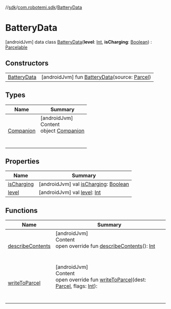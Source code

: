 //[sdk](../../../index.md)/[com.robotemi.sdk](../index.md)/[BatteryData](index.md)



# BatteryData  
 [androidJvm] data class [BatteryData](index.md)(**level**: [Int](https://kotlinlang.org/api/latest/jvm/stdlib/kotlin/-int/index.html), **isCharging**: [Boolean](https://kotlinlang.org/api/latest/jvm/stdlib/kotlin/-boolean/index.html)) : [Parcelable](https://developer.android.com/reference/kotlin/android/os/Parcelable.html)   


## Constructors  
  
| | |
|---|---|
| <a name="com.robotemi.sdk/BatteryData/BatteryData/#android.os.Parcel/PointingToDeclaration/"></a>[BatteryData](-battery-data.md)| <a name="com.robotemi.sdk/BatteryData/BatteryData/#android.os.Parcel/PointingToDeclaration/"></a> [androidJvm] fun [BatteryData](-battery-data.md)(source: [Parcel](https://developer.android.com/reference/kotlin/android/os/Parcel.html))   <br>|


## Types  
  
|  Name |  Summary | 
|---|---|
| <a name="com.robotemi.sdk/BatteryData.Companion///PointingToDeclaration/"></a>[Companion](-companion/index.md)| <a name="com.robotemi.sdk/BatteryData.Companion///PointingToDeclaration/"></a>[androidJvm]  <br>Content  <br>object [Companion](-companion/index.md)  <br><br><br>|


## Properties  
  
|  Name |  Summary | 
|---|---|
| <a name="com.robotemi.sdk/BatteryData/isCharging/#/PointingToDeclaration/"></a>[isCharging](is-charging.md)| <a name="com.robotemi.sdk/BatteryData/isCharging/#/PointingToDeclaration/"></a> [androidJvm] val [isCharging](is-charging.md): [Boolean](https://kotlinlang.org/api/latest/jvm/stdlib/kotlin/-boolean/index.html)   <br>|
| <a name="com.robotemi.sdk/BatteryData/level/#/PointingToDeclaration/"></a>[level](level.md)| <a name="com.robotemi.sdk/BatteryData/level/#/PointingToDeclaration/"></a> [androidJvm] val [level](level.md): [Int](https://kotlinlang.org/api/latest/jvm/stdlib/kotlin/-int/index.html)   <br>|


## Functions  
  
|  Name |  Summary | 
|---|---|
| <a name="com.robotemi.sdk/BatteryData/describeContents/#/PointingToDeclaration/"></a>[describeContents](describe-contents.md)| <a name="com.robotemi.sdk/BatteryData/describeContents/#/PointingToDeclaration/"></a>[androidJvm]  <br>Content  <br>open override fun [describeContents](describe-contents.md)(): [Int](https://kotlinlang.org/api/latest/jvm/stdlib/kotlin/-int/index.html)  <br><br><br>|
| <a name="com.robotemi.sdk/BatteryData/writeToParcel/#android.os.Parcel#kotlin.Int/PointingToDeclaration/"></a>[writeToParcel](write-to-parcel.md)| <a name="com.robotemi.sdk/BatteryData/writeToParcel/#android.os.Parcel#kotlin.Int/PointingToDeclaration/"></a>[androidJvm]  <br>Content  <br>open override fun [writeToParcel](write-to-parcel.md)(dest: [Parcel](https://developer.android.com/reference/kotlin/android/os/Parcel.html), flags: [Int](https://kotlinlang.org/api/latest/jvm/stdlib/kotlin/-int/index.html)):   <br><br><br>|

